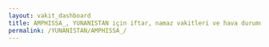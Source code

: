 ```yaml
---
layout: vakit_dashboard
title: AMPHISSA_, YUNANISTAN için iftar, namaz vakitleri ve hava durumu - ilçe/eyalet seç
permalink: /YUNANISTAN/AMPHISSA_/
---
```


<script type="text/javascript">
  var GLOBAL_COUNTRY = 'YUNANISTAN';
  var GLOBAL_CITY = 'AMPHISSA_';
  var GLOBAL_STATE = '';
  var lat = 72;
  var lon = 21;
</script>
